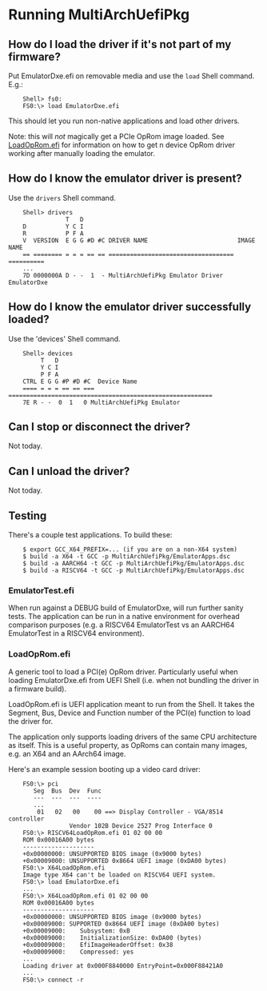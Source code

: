 # Running MultiArchUefiPkg

## How do I load the driver if it's not part of my firmware?

Put EmulatorDxe.efi on removable media and use the `load` Shell command. E.g.:

        Shell> fs0:
        FS0:\> load EmulatorDxe.efi

This should let you run non-native applications and load other drivers.

Note: this will *not* magically get a PCIe OpRom image loaded. See
[LoadOpRom.efi](#loadoprom-efi) for information on how to get n device
OpRom driver working after manually loading the emulator.

## How do I know the emulator driver is present?

Use the `drivers` Shell command.

        Shell> drivers
                    T   D
        D           Y C I
        R           P F A
        V  VERSION  E G G #D #C DRIVER NAME                         IMAGE NAME
        == ======== = = = == == =================================== ==========
        ...
        7D 0000000A D - -  1  - MultiArchUefiPkg Emulator Driver    EmulatorDxe

## How do I know the emulator driver successfully loaded?

Use the 'devices' Shell command.

        Shell> devices
             T   D
             Y C I
             P F A
        CTRL E G G #P #D #C  Device Name
        ==== = = = == == === =========================================================
        7E R - -  0  1   0 MultiArchUefiPkg Emulator

## Can I stop or disconnect the driver?

Not today.

## Can I unload the driver?

Not today.

## Testing

There's a couple test applications. To build these:

        $ export GCC_X64_PREFIX=... (if you are on a non-X64 system)
        $ build -a X64 -t GCC -p MultiArchUefiPkg/EmulatorApps.dsc
        $ build -a AARCH64 -t GCC -p MultiArchUefiPkg/EmulatorApps.dsc
        $ build -a RISCV64 -t GCC -p MultiArchUefiPkg/EmulatorApps.dsc

### EmulatorTest.efi

When run against a DEBUG build of EmulatorDxe, will run further sanity tests. The application can be run in a native environment for overhead comparison purposes (e.g. a RISCV64 EmulatorTest vs an AARCH64 EmulatorTest in a RISCV64 environment).

### LoadOpRom.efi

A generic tool to load a PCI(e) OpRom driver. Particularly useful when
loading EmulatorDxe.efi from UEFI Shell (i.e. when not bundling the driver
in a firmware build).

LoadOpRom.efi is UEFI application meant to run from the Shell. It takes
the Segment, Bus, Device and Function number of the PCI(e) function to
load the driver for.

The application only supports loading drivers of the same CPU architecture
as itself. This is a useful property, as OpRoms can contain many images,
e.g. an X64 and an AArch64 image.

Here's an example session booting up a video card driver:

        FS0:\> pci
           Seg  Bus  Dev  Func
           ---  ---  ---  ----
           ...
            01   02   00    00 ==> Display Controller - VGA/8514 controller
                     Vendor 102B Device 2527 Prog Interface 0
        FS0:\> RISCV64LoadOpRom.efi 01 02 00 00
        ROM 0x00016A00 bytes
        --------------------
        +0x00000000: UNSUPPORTED BIOS image (0x9000 bytes)
        +0x00009000: UNSUPPORTED 0x8664 UEFI image (0xDA00 bytes)
        FS0:\> X64LoadOpRom.efi
        Image type X64 can't be loaded on RISCV64 UEFI system.
        FS0:\> load EmulatorDxe.efi
        ...
        FS0:\> X64LoadOpRom.efi 01 02 00 00
        ROM 0x00016A00 bytes
        --------------------
        +0x00000000: UNSUPPORTED BIOS image (0x9000 bytes)
        +0x00009000: SUPPORTED 0x8664 UEFI image (0xDA00 bytes)
        +0x00009000:    Subsystem: 0xB
        +0x00009000:    InitializationSize: 0xDA00 (bytes)
        +0x00009000:    EfiImageHeaderOffset: 0x38
        +0x00009000:    Compressed: yes
        ...
        Loading driver at 0x000F8840000 EntryPoint=0x000F88421A0
        ...
        FS0:\> connect -r
